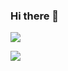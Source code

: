 ### Hi there 👋

 <a href="#"><img align="center" src="https://github-readme-stats.vercel.app/api?username=Skylyyun&show_icons=true&theme=prussian&count_private=true&hide_border=true" /></a> 

 <a href="#"><img align="center" src="https://github-readme-stats.vercel.app/api/top-langs/?username=Skylyyun&layout=compact&count_private=true&theme=prussian&card_width=445&langs_count=6" /></a> 



<!--
**Skylyyun/Skylyyun** is a ✨ _special_ ✨ repository because its `README.md` (this file) appears on your GitHub profile.

Here are some ideas to get you started:

- 🔭 I’m currently working on ...
- 🌱 I’m currently learning ...
- 👯 I’m looking to collaborate on ...
- 🤔 I’m looking for help with ...
- 💬 Ask me about ...
- 📫 How to reach me: ...
- 😄 Pronouns: ...
- ⚡ Fun fact: ...
-->
